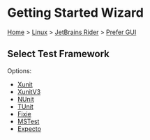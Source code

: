 <!--
GENERATED FILE - DO NOT EDIT
This file was generated by [MarkdownSnippets](https://github.com/SimonCropp/MarkdownSnippets).
Source File: /docs/mdsource/wiz/Linux_Rider_Gui.source.md
To change this file edit the source file and then run MarkdownSnippets.
-->

# Getting Started Wizard

[Home](/docs/wiz/readme.md) > [Linux](Linux.md) > [JetBrains Rider](Linux_Rider.md) > [Prefer GUI](Linux_Rider_Gui.md)

## Select Test Framework

Options:
 * [Xunit](Linux_Rider_Gui_Xunit.md)
 * [XunitV3](Linux_Rider_Gui_XunitV3.md)
 * [NUnit](Linux_Rider_Gui_NUnit.md)
 * [TUnit](Linux_Rider_Gui_TUnit.md)
 * [Fixie](Linux_Rider_Gui_Fixie.md)
 * [MSTest](Linux_Rider_Gui_MSTest.md)
 * [Expecto](Linux_Rider_Gui_Expecto.md)
